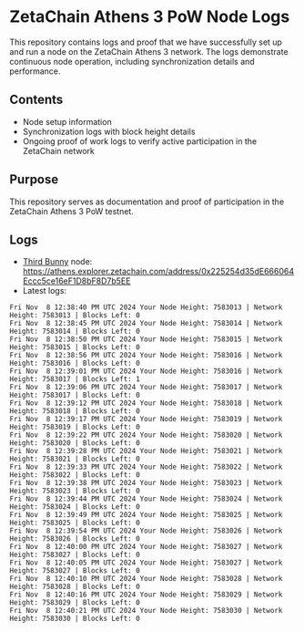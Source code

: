 # ZetaChain Athens 3 PoW Node Logs
This repository contains logs and proof that we have successfully set up and run a node on the ZetaChain Athens 3 network. The logs demonstrate continuous node operation, including synchronization details and performance.

## Contents
- Node setup information
- Synchronization logs with block height details
- Ongoing proof of work logs to verify active participation in the ZetaChain network

## Purpose
This repository serves as documentation and proof of participation in the ZetaChain Athens 3 PoW testnet.

## Logs

- [Third Bunny](https://thirdbunny.xyz/) node: https://athens.explorer.zetachain.com/address/0x225254d35dE666064Eccc5ce16eF1D8bF8D7b5EE
- Latest logs:
```
Fri Nov  8 12:38:40 PM UTC 2024 Your Node Height: 7583013 | Network Height: 7583013 | Blocks Left: 0
Fri Nov  8 12:38:45 PM UTC 2024 Your Node Height: 7583014 | Network Height: 7583014 | Blocks Left: 0
Fri Nov  8 12:38:50 PM UTC 2024 Your Node Height: 7583015 | Network Height: 7583015 | Blocks Left: 0
Fri Nov  8 12:38:56 PM UTC 2024 Your Node Height: 7583016 | Network Height: 7583016 | Blocks Left: 0
Fri Nov  8 12:39:01 PM UTC 2024 Your Node Height: 7583016 | Network Height: 7583017 | Blocks Left: 1
Fri Nov  8 12:39:06 PM UTC 2024 Your Node Height: 7583017 | Network Height: 7583017 | Blocks Left: 0
Fri Nov  8 12:39:12 PM UTC 2024 Your Node Height: 7583018 | Network Height: 7583018 | Blocks Left: 0
Fri Nov  8 12:39:17 PM UTC 2024 Your Node Height: 7583019 | Network Height: 7583019 | Blocks Left: 0
Fri Nov  8 12:39:22 PM UTC 2024 Your Node Height: 7583020 | Network Height: 7583020 | Blocks Left: 0
Fri Nov  8 12:39:28 PM UTC 2024 Your Node Height: 7583021 | Network Height: 7583021 | Blocks Left: 0
Fri Nov  8 12:39:33 PM UTC 2024 Your Node Height: 7583022 | Network Height: 7583022 | Blocks Left: 0
Fri Nov  8 12:39:38 PM UTC 2024 Your Node Height: 7583023 | Network Height: 7583023 | Blocks Left: 0
Fri Nov  8 12:39:44 PM UTC 2024 Your Node Height: 7583024 | Network Height: 7583024 | Blocks Left: 0
Fri Nov  8 12:39:49 PM UTC 2024 Your Node Height: 7583025 | Network Height: 7583025 | Blocks Left: 0
Fri Nov  8 12:39:54 PM UTC 2024 Your Node Height: 7583026 | Network Height: 7583026 | Blocks Left: 0
Fri Nov  8 12:40:00 PM UTC 2024 Your Node Height: 7583027 | Network Height: 7583027 | Blocks Left: 0
Fri Nov  8 12:40:05 PM UTC 2024 Your Node Height: 7583027 | Network Height: 7583027 | Blocks Left: 0
Fri Nov  8 12:40:10 PM UTC 2024 Your Node Height: 7583028 | Network Height: 7583028 | Blocks Left: 0
Fri Nov  8 12:40:16 PM UTC 2024 Your Node Height: 7583029 | Network Height: 7583029 | Blocks Left: 0
Fri Nov  8 12:40:21 PM UTC 2024 Your Node Height: 7583030 | Network Height: 7583030 | Blocks Left: 0
```
